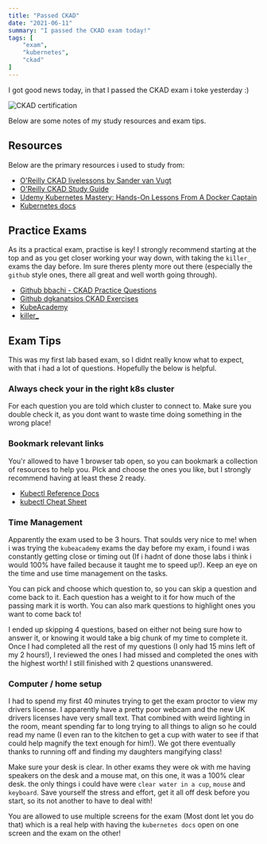 ```yaml
---
title: "Passed CKAD"
date: "2021-06-11"
summary: "I passed the CKAD exam today!"
tags: [
    "exam",
    "kubernetes",
    "ckad"
]
---
```


I got good news today, in that I passed the CKAD exam i toke yesterday :)

![CKAD certification](https://www.credly.com/badges/84a00968-e228-400f-b0ed-14f3252b503c/public_url)

Below are some notes of my study resources and exam tips.

## Resources

Below are the primary resources i used to study from:

- [O'Reilly CKAD livelessons by Sander van Vugt](https://learning.oreilly.com/library/view/certified-kubernetes-application/9780136677628/)
- [O'Reilly CKAD Study Guide](https://learning.oreilly.com/library/view/certified-kubernetes-application/9781492083726/)
- [Udemy Kubernetes Mastery: Hands-On Lessons From A Docker Captain](https://www.udemy.com/course/kubernetesmastery)
- [Kubernetes docs](https://kubernetes.io/docs)

## Practice Exams

As its a practical exam, practise is key! I strongly recommend starting at the top and as you get closer working your way down, with taking the `killer_` exams the day before.
Im sure theres plenty more out there (especially the `github` style ones, there all great and well worth going through).

- [Github bbachi - CKAD Practice Questions](https://github.com/bbachi/CKAD-Practice-Questions)
- [Github dgkanatsios CKAD Exercises](https://github.com/dgkanatsios/CKAD-exercises)
- [KubeAcademy](https://kube.academy/courses/ckad-practice)
- [killer_](https://killer.sh/)

## Exam Tips

This was my first lab based exam, so I didnt really know what to expect, with that i had a lot of questions. Hopefully the below is helpful.

### Always check your in the right k8s cluster

For each question you are told which cluster to connect to. Make sure you double check it, as you dont want to waste time doing something in the wrong place!

### Bookmark relevant links

You'r allowed to have 1 browser tab open, so you can bookmark a collection of resources to help you. PIck and choose the ones you like, but I strongly recommend having at least these 2 ready.

- [Kubectl Reference Docs](https://kubernetes.io/docs/reference/generated/kubectl/kubectl-commands#set)
- [kubectl Cheat Sheet](https://kubernetes.io/docs/reference/kubectl/cheatsheet/)

### Time Management

Apparently the exam used to be 3 hours. That soulds very nice to me! when i was trying the `kubeacademy` exams the day before my exam, i found i was constantly getting close or timing out
(If i hadnt of done those labs i think i would 100% have failed because it taught me to speed up!). Keep an eye on the time and use time management on the tasks.

You can pick and choose which question to, so you can skip a question and come back to it. Each question has a weight to it for how much of the passing mark it is worth.
You can also mark questions to highlight ones you want to come back to!

I ended up skipping 4 questions, based on either not being sure how to answer it, or knowing it would take a big chunk of my time to complete it.
Once I had completed all the rest of my questions (I only had 15 mins left of my 2 hours!),
I reviewed the ones I had missed and completed the ones with the highest worth! I still finished with 2 questions unanswered.

### Computer / home setup

I had to spend my first 40 minutes trying to get the exam proctor to view my drivers license.
I apparently have a pretty poor webcam and the new UK drivers licenses have very small text. 
That combined with weird lighting in the room, meant spending far to long trying to all things to align so he could read my name
(I even ran to the kitchen to get a cup with water to see if that could help magnify the text enough for him!).
We got there eventually thanks to running off and finding my daughters mangifying class!

Make sure your desk is clear. In other exams they were ok with me having speakers on the desk and a mouse mat,
on this one, it was a 100% clear desk. the only things i could have were `clear water in a cup`,
`mouse` and `keyboard`. Save yourself the stress and effort, get it all off desk before you start, so its not another to have to deal with!

You are allowed to use multiple screens for the exam (Most dont let you do that) which is a real help with having the `kubernetes docs` open on one screen and the exam on the other!

